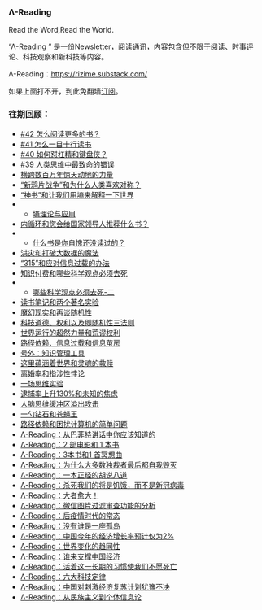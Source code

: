### **Λ-Reading** 
Read the Word,Read the World.


“Λ-Reading ” 是一份Newsletter，阅读通讯，内容包含但不限于阅读、时事评论、科技观察和新科技等内容。

Λ-Reading：https://rizime.substack.com/

如果上面打不开，到此免翻墙[订阅](https://forms.office.com/Pages/ResponsePage.aspx?id=VIwy2_GOiEa-VdcIU10AJ_jKLTF5MW1JmqVdTmBOHW1UMkQwMThXODlHSkhBN1pKN0w2UjlLVlUySy4u)。

### 往期回顾：

- [#42 怎么阅读更多的书？](https://rizime.substack.com/p/--c41)
- [#41 怎么一目十行读书](https://rizime.substack.com/p/--5d7)
- [#40 如何怼杠精和键盘侠？](https://rizime.substack.com/p/cb9)
- [#39 人类思维中最致命的错误](https://rizime.substack.com/p/e7b)
- [横跨数百万年惊天动地的力量](https://rizime.substack.com/p/4a1)
- [“新鸦片战争”和为什么人类喜欢对称？](https://rizime.substack.com/p/1b8)
- [“神书”和让我们用墒来解释一下世界](https://rizime.substack.com/p/95a)
- - [墒理论与应用](https://rizime.substack.com/p/86e)
- [内循环和您会给国家领导人推荐什么书？](https://rizime.substack.com/p/2fe)
- - [什么书是你自愧还没读过的？](https://rizime.substack.com/p/--a85)
- [洪灾和打破大数据的魔法](https://rizime.substack.com/p/ba4)
- [“315”和应对信息过载的办法](https://rizime.substack.com/p/315)
- [知识付费和哪些科学观点必须去死](https://rizime.substack.com/p/14d)
- - [哪些科学观点必须去死-二](https://rizime.substack.com/p/-)
- [读书笔记和两个著名实验](https://rizime.substack.com/p/897)
- [魔幻现实和再谈随机性](https://rizime.substack.com/p/f8e)
- [科技道德、权利以及即随机性三法则](https://rizime.substack.com/p/42e)
- [世界运行的超然力量和荒谬权利](https://rizime.substack.com/p/5fe)
- [路径依赖、信息过载和信息茧房](https://rizime.substack.com/p/140)
- [号外：知识管理工具](https://rizime.substack.com/p/d28)
- [这里蕴涵着世界和灵魂的救赎](https://rizime.substack.com/p/beb)
- [离婚率和指涉性悖论](https://rizime.substack.com/p/6e3)
- [一场思维实验](https://rizime.substack.com/p/ef7)
- [逮捕率上升130%和未知的焦虑](https://rizime.substack.com/p/130)
- [人脑思维缓冲区溢出攻击](https://rizime.substack.com/p/700)
- [一勺钻石和苍蝇王](https://rizime.substack.com/p/12a)
- [路径依赖和困扰计算机的简单问题](https://rizime.substack.com/p/f08)
- [Λ-Reading：从巴菲特讲话中你应该知道的](https://rizime.substack.com/p/-reading-265)
- [Λ-Reading：2 部电影和 1 本书](https://rizime.substack.com/p/-reading2-1-)
- [Λ-Reading：3本书和1 首冥想曲](https://rizime.substack.com/p/-reading31-)
- [Λ-Reading：为什么大多数独裁者最后都自我毁灭](https://rizime.substack.com/p/-reading-581)
- [Λ-Reading：一本正经的胡说八道](https://rizime.substack.com/p/-reading-8df)
- [Λ-Reading：杀死我们的将是饥饿，而不是新冠病毒](https://rizime.substack.com/p/-reading-d5f)
- [Λ-Reading：大者愈大！](https://rizime.substack.com/p/-reading-ad8)
- [Λ-Reading：微信图片过滤审查功能的分析](https://rizime.substack.com/p/-reading-132)
- [Λ-Reading：后疫情时代的常态](https://rizime.substack.com/p/-reading-ce5)
- [Λ-Reading：没有谁是一座孤岛](https://rizime.substack.com/p/-reading-8be)
- [Λ-Reading：中国今年的经济增长率预计仅为2%](https://rizime.substack.com/p/-reading2)
- [Λ-Reading：世界变化的趋同性](https://rizime.substack.com/p/-reading-745)
- [Λ-Reading：谁来支撑中国经济](https://rizime.substack.com/p/-reading-567)
- [Λ-Reading：活着这一长期的习惯使我们不愿死亡](https://rizime.substack.com/p/-reading-736)
- [Λ-Reading：六大科技定律](https://rizime.substack.com/p/-reading-cfb)
- [Λ-Reading：中国对刺激经济复苏计划犹豫不决](https://rizime.substack.com/p/-reading-8be)
- [Λ-Reading：从民族主义到个体信息论](https://rizime.substack.com/p/-reading-9e6)

